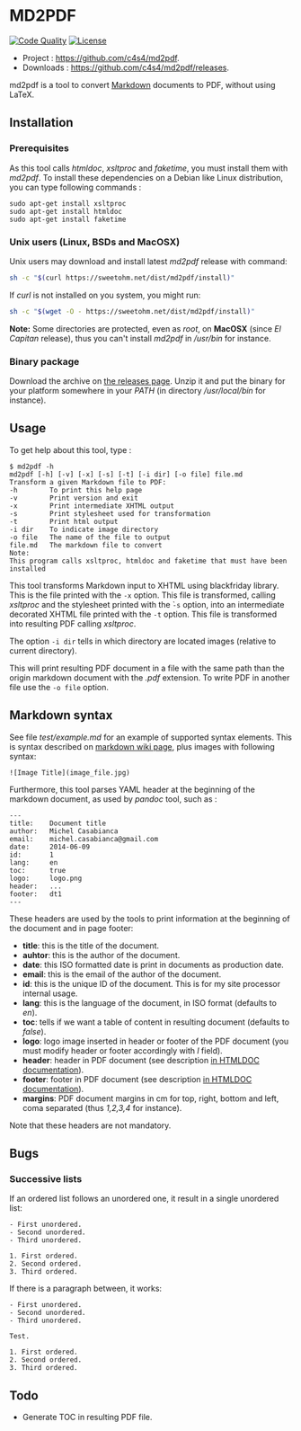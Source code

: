 # MD2PDF

<!--
[![Build Status](https://travis-ci.org/c4s4/md2pdf.svg?branch=master)](https://travis-ci.org/c4s4/md2pdf)
-->
[![Code Quality](https://goreportcard.com/badge/github.com/c4s4/md2pdf)](https://goreportcard.com/report/github.com/c4s4/md2pdf)
[![License](https://img.shields.io/badge/License-Apache%202.0-blue.svg)](https://opensource.org/licenses/Apache-2.0)
<!--
[![Coverage Report](https://coveralls.io/repos/github/c4s4/md2pdf/badge.svg?branch=master)](https://coveralls.io/github/c4s4/md2pdf?branch=master)
-->

- Project :   <https://github.com/c4s4/md2pdf>.
- Downloads : <https://github.com/c4s4/md2pdf/releases>.

md2pdf is a tool to convert [Markdown](https://en.wikipedia.org/wiki/Markdown)
documents to PDF, without using LaTeX.

## Installation

### Prerequisites

As this tool calls *htmldoc*, *xsltproc* and *faketime*, you must install them
with *md2pdf*. To install these dependencies on a Debian like Linux
distribution, you can type following commands :

	sudo apt-get install xsltproc
	sudo apt-get install htmldoc
    sudo apt-get install faketime

### Unix users (Linux, BSDs and MacOSX)

Unix users may download and install latest *md2pdf* release with command:

```bash
sh -c "$(curl https://sweetohm.net/dist/md2pdf/install)"
```

If *curl* is not installed on you system, you might run:

```bash
sh -c "$(wget -O - https://sweetohm.net/dist/md2pdf/install)"
```

**Note:** Some directories are protected, even as *root*, on **MacOSX** (since *El Capitan* release), thus you can't install *md2pdf* in */usr/bin* for instance.

### Binary package

Download the archive on
[the releases page](https://github.com/c4s4/md2pdf/releases). Unzip it and
put the binary for your platform somewhere in your *PATH* (in directory
*/usr/local/bin* for instance).

## Usage

To get help about this tool, type :

    $ md2pdf -h
    md2pdf [-h] [-v] [-x] [-s] [-t] [-i dir] [-o file] file.md
    Transform a given Markdown file to PDF:
    -h        To print this help page
    -v        Print version and exit
    -x        Print intermediate XHTML output
    -s        Print stylesheet used for transformation
    -t        Print html output
    -i dir    To indicate image directory
    -o file   The name of the file to output
    file.md   The markdown file to convert
    Note:
    This program calls xsltproc, htmldoc and faketime that must have been installed

This tool transforms Markdown input to XHTML using blackfriday library. This
is the file printed with the `-x` option. This file is transformed, calling
*xsltproc* and the stylesheet printed with the ̀`-s` option, into an intermediate
decorated XHTML file printed with the `-t` option. This file is transformed into
resulting PDF calling *xsltproc*.

The option `-i dir` tells in which directory are located images (relative to
current directory).

This will print resulting PDF document in a file with the same path than the
origin markdown document with the *.pdf* extension. To write PDF in another file
use the `-o file` option.

## Markdown syntax

See file *test/example.md* for an example of supported syntax elements. This is
syntax described on [markdown wiki page](http://en.wikipedia.org/wiki/Markdown),
plus images with following syntax:

    ![Image Title](image_file.jpg)

Furthermore, this tool parses YAML header at the beginning of the markdown
document, as used by *pandoc* tool, such as :

    ---
    title:    Document title
    author:   Michel Casabianca
    email:    michel.casabianca@gmail.com
    date:     2014-06-09
    id:       1
	lang:     en
	toc:      true
    logo:     logo.png
    header:   ...
    footer:   dt1
    ---

These headers are used by the tools to print information at the beginning of
the document and in page footer:

- **title**: this is the title of the document.
- **auhtor**: this is the author of the document.
- **date**: this ISO formatted date is print in documents as production date.
- **email**: this is the email of the author of the document.
- **id**: this is the unique ID of the document. This is for my site processor
  internal usage.
- **lang**: this is the language of the document, in ISO format (defaults to
  *en*).
- **toc**: tells if we want a table of content in resulting document (defaults
  to *false*).
- **logo**: logo image inserted in header or footer of the PDF document (you must modify header or footer accordingly with *l* field).
- **header**: header in PDF document (see description [in HTMLDOC documentation](https://www.msweet.org/htmldoc/htmldoc.html#footer)).
- **footer**: footer in PDF document (see description [in HTMLDOC documentation](https://www.msweet.org/htmldoc/htmldoc.html#footer)).
- **margins**: PDF document margins in cm for top, right, bottom and left, coma separated (thus *1,2,3,4* for instance).

Note that these headers are not mandatory.

## Bugs

### Successive lists

If an ordered list follows an unordered one, it result in a single unordered
list:

    - First unordered.
    - Second unordered.
    - Third unordered.

    1. First ordered.
    2. Second ordered.
    3. Third ordered.

If there is a paragraph between, it works:

    - First unordered.
    - Second unordered.
    - Third unordered.

    Test.

    1. First ordered.
    2. Second ordered.
    3. Third ordered.

## Todo

- Generate TOC in resulting PDF file.
